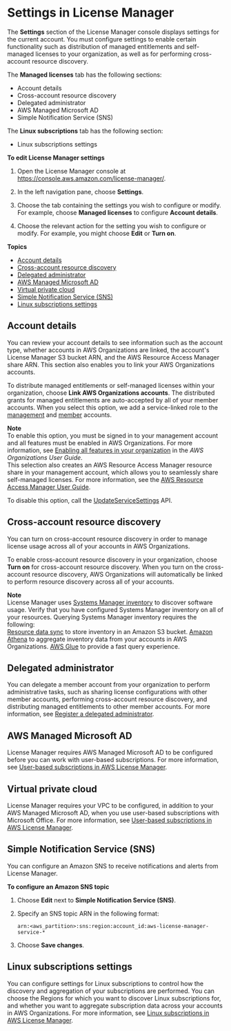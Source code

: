 # Settings in License Manager<a name="settings"></a>

The **Settings** section of the License Manager console displays settings for the current account\. You must configure settings to enable certain functionality such as distribution of managed entitlements and self\-managed licenses to your organization, as well as for performing cross\-account resource discovery\.

The **Managed licenses** tab has the following sections: 
+ Account details
+ Cross\-account resource discovery
+ Delegated administrator
+ AWS Managed Microsoft AD
+ Simple Notification Service \(SNS\)

The **Linux subscriptions** tab has the following section:
+ Linux subscriptions settings

**To edit License Manager settings**

1. Open the License Manager console at [https://console\.aws\.amazon\.com/license\-manager/](https://console.aws.amazon.com/license-manager/)\.

1. In the left navigation pane, choose **Settings**\.

1. Choose the tab containing the settings you wish to configure or modify\. For example, choose **Managed licenses** to configure **Account details**\.

1. Choose the relevant action for the setting you wish to configure or modify\. For example, you might choose **Edit** or **Turn on**\.

**Topics**
+ [Account details](#settings-account-details)
+ [Cross\-account resource discovery](#settings-resource-discovery)
+ [Delegated administrator](#settings-delegated-administrator)
+ [AWS Managed Microsoft AD](#settings-managed-ad)
+ [Virtual private cloud](#settings-vpc)
+ [Simple Notification Service \(SNS\)](#settings-sns)
+ [Linux subscriptions settings](#settings-linux-subscriptions)

## Account details<a name="settings-account-details"></a>

You can review your account details to see information such as the account type, whether accounts in AWS Organizations are linked, the account's License Manager S3 bucket ARN, and the AWS Resource Access Manager share ARN\. This section also enables you to link your AWS Organizations accounts\.

To distribute managed entitlements or self\-managed licenses within your organization, choose **Link AWS Organizations accounts**\. The distributed grants for managed entitlements are auto\-accepted by all of your member accounts\. When you select this option, we add a service\-linked role to the [ management](management-role.md) and [member](member-role.md) accounts\.

**Note**  
To enable this option, you must be signed in to your management account and all features must be enabled in AWS Organizations\. For more information, see [Enabling all features in your organization](https://docs.aws.amazon.com/organizations/latest/userguide/orgs_manage_org_support-all-features.html) in the *AWS Organizations User Guide*\.  
 This selection also creates an AWS Resource Access Manager resource share in your management account, which allows you to seamlessly share self\-managed licenses\. For more information, see the [AWS Resource Access Manager User Guide](https://docs.aws.amazon.com/ram/latest/userguide)\. 

To disable this option, call the [UpdateServiceSettings](https://docs.aws.amazon.com/license-manager/latest/APIReference/API_UpdateServiceSettings.html) API\.

## Cross\-account resource discovery<a name="settings-resource-discovery"></a>

You can turn on cross\-account resource discovery in order to manage license usage across all of your accounts in AWS Organizations\.

To enable cross\-account resource discovery in your organization, choose **Turn on** for cross\-account resource discovery\. When you turn on the cross\-account resource discovery, AWS Organizations will automatically be linked to perform resource discovery across all of your accounts\. 

**Note**  
License Manager uses [Systems Manager inventory](https://docs.aws.amazon.com/systems-manager/latest/userguide/systems-manager-inventory.html) to discover software usage\. Verify that you have configured Systems Manager inventory on all of your resources\. Querying Systems Manager inventory requires the following:  
[Resource data sync](https://docs.aws.amazon.com/systems-manager/latest/userguide/sysman-inventory-datasync.html) to store inventory in an Amazon S3 bucket\.
[Amazon Athena](https://docs.aws.amazon.com/athena/latest/ug/what-is.html) to aggregate inventory data from your accounts in AWS Organizations\.
[AWS Glue](https://docs.aws.amazon.com/glue) to provide a fast query experience\.

## Delegated administrator<a name="settings-delegated-administrator"></a>

You can delegate a member account from your organization to perform administrative tasks, such as sharing license configurations with other member accounts, performing cross\-account resource discovery, and distributing managed entitlements to other member accounts\. For more information, see [Register a delegated administrator](delegated-administrator.md)\.

## AWS Managed Microsoft AD<a name="settings-managed-ad"></a>

License Manager requires AWS Managed Microsoft AD to be configured before you can work with user\-based subscriptions\. For more information, see [User\-based subscriptions in AWS License Manager](user-based-subscriptions.md)\.

## Virtual private cloud<a name="settings-vpc"></a>

License Manager requires your VPC to be configured, in addition to your AWS Managed Microsoft AD, when you use user\-based subscriptions with Microsoft Office\. For more information, see [User\-based subscriptions in AWS License Manager](user-based-subscriptions.md)\.

## Simple Notification Service \(SNS\)<a name="settings-sns"></a>

You can configure an Amazon SNS to receive notifications and alerts from License Manager\.

**To configure an Amazon SNS topic**

1. Choose **Edit** next to **Simple Notification Service \(SNS\)**\.

1. Specify an SNS topic ARN in the following format:

   `arn:<aws_partition>:sns:region:account_id:aws-license-manager-service-*`

1. Choose **Save changes**\.

## Linux subscriptions settings<a name="settings-linux-subscriptions"></a>

You can configure settings for Linux subscriptions to control how the discovery and aggregation of your subscriptions are performed\. You can choose the Regions for which you want to discover Linux subscriptions for, and whether you want to aggregate subscription data across your accounts in AWS Organizations\. For more information, see [Linux subscriptions in AWS License Manager](linux-subscriptions.md)\.